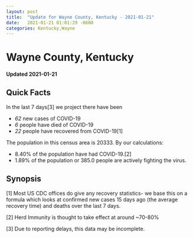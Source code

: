 ```yaml
---
layout: post
title:  "Update for Wayne County, Kentucky - 2021-01-21"
date:   2021-01-21 01:01:29 -0600
categories: Kentucky,Wayne
---
```


# Wayne County, Kentucky
#### Updated 2021-01-21

## Quick Facts

In the last 7 days[3] we project there have been
- *62* new cases of COVID-19
- *6* people have died of COVID-19
- *22* people have recovered from COVID-19[1]

The population in this census area is 20333. By our calculations:
- 8.40% of the population have had COVID-19.[2]
- 1.89% of the population or 385.0 people are actively fighting the virus.

## Synopsis




[1] Most US CDC offices do give any recovery statistics- we base this on a formula which looks at confirmed new cases
15 days ago (the average recovery time) and deaths over the last 7 days.

[2] Herd Immunity is thought to take effect at around ~70-80%

[3] Due to reporting delays, this data may be incomplete.
 
    